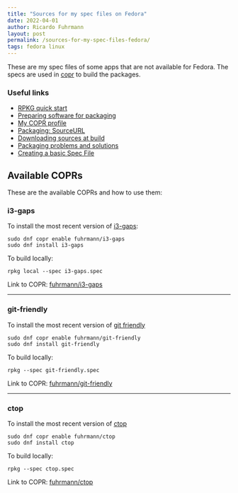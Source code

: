 ```yaml
---
title: "Sources for my spec files on Fedora"
date: 2022-04-01
author: Ricardo Fuhrmann
layout: post
permalink: /sources-for-my-spec-files-fedora/
tags: fedora linux
---
```


These are my spec files of some apps that are not available for Fedora. The specs are used in [copr](https://copr.fedorainfracloud.org/coprs/fuhrmann) to build the packages.

### Useful links

* [RPKG quick start](https://docs.pagure.org/rpkg-util/quick_start.html#new-project)
* [Preparing software for packaging](https://rpm-packaging-guide.github.io/#preparing-software-for-packaging)
* [My COPR profile](https://copr.fedorainfracloud.org/coprs/fuhrmann)
* [Packaging: SourceURL](https://fedoraproject.org/wiki/Packaging:SourceURL)
* [Downloading sources at build](https://stackoverflow.com/questions/33177450/how-do-i-get-rpmbuild-to-download-all-of-the-sources-for-a-particular-spec)
* [Packaging problems and solutions](https://wiki.mageia.org/en/Packaging_problems_and_solutions)
* [Creating a basic Spec File](https://docs.fedoraproject.org/en-US/Fedora_Draft_Documentation/0.1/html/Packagers_Guide/sect-Packagers_Guide-Creating_a_Basic_Spec_File.html)

## Available COPRs

These are the available COPRs and how to use them:

### i3-gaps

To install the most recent version of [i3-gaps](https://github.com/Airblader/i3):

```shell
sudo dnf copr enable fuhrmann/i3-gaps
sudo dnf install i3-gaps
```

To build locally:

```shell
rpkg local --spec i3-gaps.spec
```

Link to COPR: [fuhrmann/i3-gaps](https://copr.fedorainfracloud.org/coprs/fuhrmann/i3-gaps)

--------------

### git-friendly

To install the most recent version of [git friendly](https://github.com/git-friendly/git-friendly)

```shell
sudo dnf copr enable fuhrmann/git-friendly
sudo dnf install git-friendly
```

To build locally:

```shell
rpkg --spec git-friendly.spec
```

Link to COPR: [fuhrmann/git-friendly](https://copr.fedorainfracloud.org/coprs/fuhrmann/git-friendly)

--------------

### ctop

To install the most recent version of [ctop](https://github.com/bcicen/ctop)

```shell
sudo dnf copr enable fuhrmann/ctop
sudo dnf install ctop
```

To build locally:

```shell
rpkg --spec ctop.spec
```

Link to COPR: [fuhrmann/ctop](https://copr.fedorainfracloud.org/coprs/fuhrmann/ctop)
